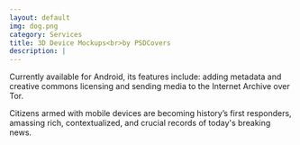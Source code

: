 ```yaml
---
layout: default
img: dog.png
category: Services
title: 3D Device Mockups<br>by PSDCovers
description: |
---
```

Currently available for Android, its features include: adding metadata and creative commons licensing and sending media to the Internet Archive over Tor.

Citizens armed with mobile devices are becoming history’s first responders, amassing rich, contextualized, and crucial records of today's breaking news.

<img src="https://developer.android.com/images/brand/en_generic_rgb_wo_60.png" alt="" />
